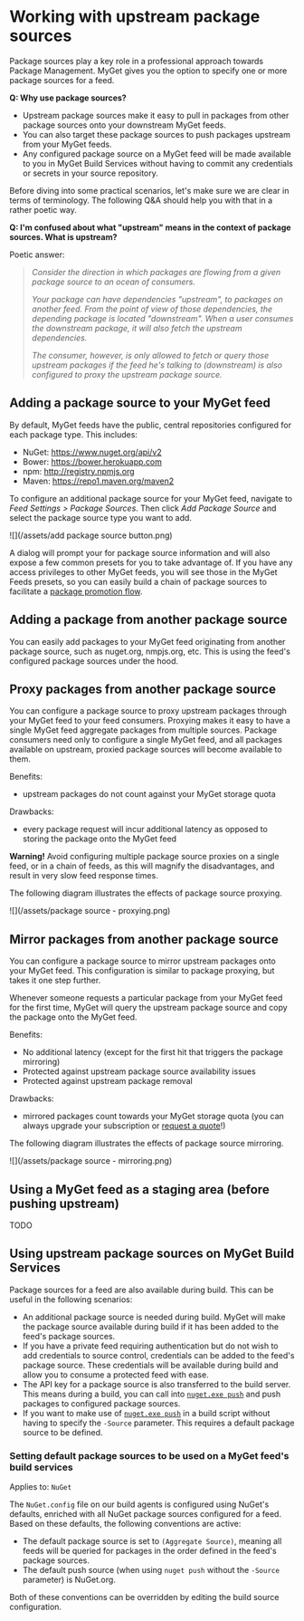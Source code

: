 # Working with upstream package sources

Package sources play a key role in a professional approach towards Package Management. MyGet gives you the option to specify one or more package sources for a feed. 

**Q: Why use package sources?**

* Upstream package sources make it easy to pull in packages from other package sources onto your downstream MyGet feeds. 
* You can also target these package sources to push packages upstream from your MyGet feeds.
* Any configured package source on a MyGet feed will be made available to you in MyGet Build Services without having to commit any credentials or secrets in your source repository.

Before diving into some practical scenarios, let's make sure we are clear in terms of terminology. The following Q&A should help you with that in a rather poetic way.

**Q: I'm confused about what "upstream" means in the context of package sources. What is upstream?**

Poetic answer:

> _Consider the direction in which packages are flowing from a given package source to an ocean of consumers._
> 
> _Your package can have dependencies "upstream", to packages on another feed._
> _From the point of view of those dependencies, the depending package is located "downstream"._
> _When a user consumes the downstream package, it will also fetch the upstream dependencies._
> 
> _The consumer, however, is only allowed to fetch or query those upstream packages if the feed he's talking to (downstream) is also configured to proxy the upstream package source._

## Adding a package source to your MyGet feed

By default, MyGet feeds have the public, central repositories configured for each package type. This includes:

* NuGet: https://www.nuget.org/api/v2
* Bower: https://bower.herokuapp.com
* npm: http://registry.npmjs.org
* Maven: https://repo1.maven.org/maven2

To configure an additional package source for your MyGet feed, navigate to _Feed Settings > Package Sources_. Then click _Add Package Source_ and select the package source type you want to add.

![](/assets/add package source button.png)

A dialog will prompt your for package source information and will also expose a few common presets for you to take advantage of.
If you have any access privileges to other MyGet feeds, you will see those in the MyGet Feeds presets, so you can easily build a chain of package sources to facilitate a [package promotion flow](/how-to/working-with-upstream-package-sources.md#using-a-feed-as-a-staging-area-push-upstream).



## Adding a package from another package source

You can easily add packages to your MyGet feed originating from another package source, such as nuget.org, nmpjs.org, etc. This is using the feed's configured package sources under the hood.


## Proxy packages from another package source

You can configure a package source to proxy upstream packages through your MyGet feed to your feed consumers. Proxying makes it easy to have a single MyGet feed aggregate packages from multiple sources. Package consumers need only to configure a single MyGet feed, and all packages available on upstream, proxied package sources will become available to them.

Benefits:
* upstream packages do not count against your MyGet storage quota

Drawbacks:
* every package request will incur additional latency as opposed to storing the package onto the MyGet feed

<p class="alert alert-warning">
<strong>Warning!</strong> Avoid configuring multiple package source proxies on a single feed, or in a chain of feeds, as this will magnify the disadvantages, and result in very slow feed response times.
</p>

The following diagram illustrates the effects of package source proxying.

![](/assets/package source - proxying.png)

## Mirror packages from another package source

You can configure a package source to mirror upstream packages onto your MyGet feed. This configuration is similar to package proxying, but takes it one step further.

Whenever someone requests a particular package from your MyGet feed for the first time, MyGet will query the upstream package source and copy the package onto the MyGet feed.

Benefits:
* No additional latency (except for the first hit that triggers the package mirroring)
* Protected against upstream package source availability issues
* Protected against upstream package removal

Drawbacks:
* mirrored packages count towards your MyGet storage quota (you can always upgrade your subscription or <a href="mailto:support@myget.org">request a quote</a>!)

The following diagram illustrates the effects of package source mirroring.

![](/assets/package source - mirroring.png)

## Using a MyGet feed as a staging area (before pushing upstream)

TODO

## Using upstream package sources on MyGet Build Services

Package sources for a feed are also available during build. This can be useful in the following scenarios:

* An additional package source is needed during build. MyGet will make the package source available during build if it has been added to the feed's package sources.
* If you have a private feed requiring authentication but do not wish to add credentials to source control, credentials can be added to the feed's package source. These credentials will be available during build and allow you to consume a protected feed with ease.
* The API key for a package source is also transferred to the build server. This means during a build, you can call into [`nuget.exe push`](https://docs.microsoft.com/en-us/nuget/tools/nuget-exe-cli-reference#push) and push packages to configured package sources.
* If you want to make use of [`nuget.exe push`](https://docs.microsoft.com/en-us/nuget/tools/nuget-exe-cli-reference#push) in a build script without having to specify the `-Source` parameter. This requires a default package source to be defined.

### Setting default package sources to be used on a MyGet feed's build services

Applies to: `NuGet`

The `NuGet.config` file on our build agents is configured using NuGet's defaults, enriched with all NuGet package sources configured for a feed. Based on these defaults, the following conventions are active:

* The default package source is set to `(Aggregate Source)`, meaning all feeds will be queried for packages in the order defined in the feed's package sources.
* The default push source (when using `nuget push` without the `-Source` parameter) is NuGet.org.

Both of these conventions can be overridden by editing the build source configuration.